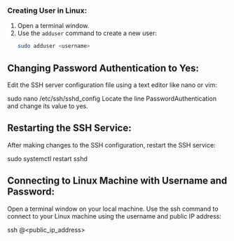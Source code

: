 ### Creating User in Linux:
1. Open a terminal window.
2. Use the `adduser` command to create a new user:
   ```bash
   sudo adduser <username>
## Changing Password Authentication to Yes:
Edit the SSH server configuration file using a text editor like nano or vim:

 sudo nano /etc/ssh/sshd_config
Locate the line PasswordAuthentication and change its value to yes.

## Restarting the SSH Service:
After making changes to the SSH configuration, restart the SSH service:

sudo systemctl restart sshd

## Connecting to Linux Machine with Username and Password:
Open a terminal window on your local machine.
Use the ssh command to connect to your Linux machine using the username and public IP address:

ssh <username>@<public_ip_address>
